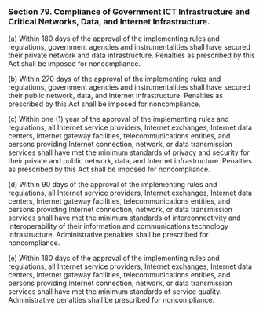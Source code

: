 ### Section 79. Compliance of Government ICT Infrastructure and Critical Networks, Data, and Internet Infrastructure.

(a) Within 180 days of the approval of the implementing rules and regulations, government agencies and instrumentalities shall have secured their private network
and data infrastructure. Penalties as prescribed by this Act shall be imposed for noncompliance.

(b) Within 270 days of the approval of the implementing rules and regulations, government agencies and instrumentalities shall have secured their public network,
data, and Internet infrastructure. Penalties as prescribed by this Act shall be imposed for noncompliance.

(c) Within one (1) year of the approval of the implementing rules and regulations, all Internet service providers, Internet exchanges, Internet data centers,
Internet gateway facilities, telecommunications entities, and persons providing Internet connection, network, or data transmission services shall have met
the minimum standards of privacy and security for their private and public network, data, and Internet infrastructure. Penalties as prescribed by this Act shall
be imposed for noncompliance.

(d) Within 90 days of the approval of the implementing rules and regulations, all Internet service providers, Internet exchanges, Internet data centers,
Internet gateway facilities, telecommunications entities, and persons providing Internet connection, network, or data transmission services shall have met
the minimum standards of interconnectivity and interoperability of their information and communications technology infrastructure. Administrative penalties
shall be prescribed for noncompliance.

(e) Within 180 days of the approval of the implementing rules and regulations, all Internet service providers, Internet exchanges, Internet data centers,
Internet gateway facilities, telecommunications entities, and persons providing Internet connection, network, or data transmission services shall have met
the minimum standards of service quality. Administrative penalties shall be prescribed for noncompliance.
